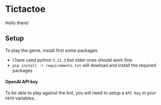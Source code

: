 # Tictactoe

Hello there!

## Setup
To play the game, install first some packages

- I have used python `3.11.3` but older ones should work fine.
- `pip install -r requirements.txt` will dowload and install the required packages

#### OpenAI API key
To be able to play against the bot, you will need to setup a `API key` in your `PATH` variables.

